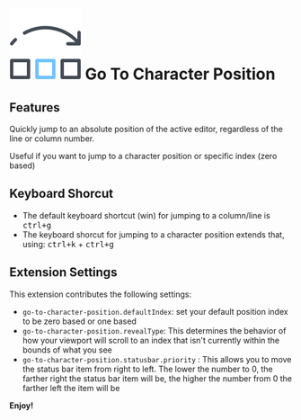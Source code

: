 # ![icon](./images/icon.png) Go To Character Position

## Features

Quickly jump to an absolute position of the active editor, regardless of the line or column number.

Useful if you want to jump to a character position or specific index (zero based)

## Keyboard Shorcut

- The default keyboard shortcut (win) for jumping to a column/line is <kbd>ctrl+g</kbd>
- The keyboard shorcut for jumping to a character position extends that, using: <kbd>ctrl+k</kbd> + <kbd>ctrl+g</kbd>

## Extension Settings

This extension contributes the following settings:

* `go-to-character-position.defaultIndex`: set your default position index to be zero based or one based
* `go-to-character-position.revealType`: This determines the behavior of how your viewport will scroll to an index that isn't currently within the bounds of what you see
* `go-to-character-position.statusbar.priority` : This allows you to move the status bar item from right to left. The lower the number to 0, the farther right the status bar item will be, the higher the number from 0 the farther left the item will be

**Enjoy!**

